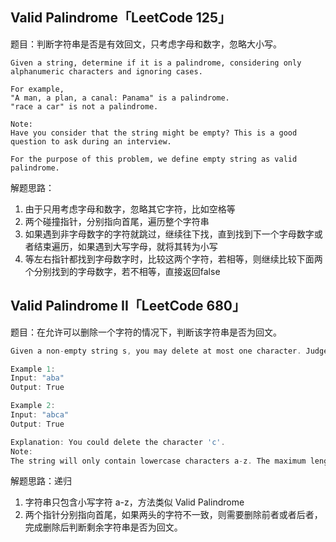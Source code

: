 ## Valid Palindrome「LeetCode 125」

题目：判断字符串是否是有效回文，只考虑字母和数字，忽略大小写。

```
Given a string, determine if it is a palindrome, considering only alphanumeric characters and ignoring cases.

For example,
"A man, a plan, a canal: Panama" is a palindrome.
"race a car" is not a palindrome.

Note:
Have you consider that the string might be empty? This is a good question to ask during an interview.

For the purpose of this problem, we define empty string as valid palindrome.
```

解题思路：

1. 由于只用考虑字母和数字，忽略其它字符，比如空格等
2. 两个碰撞指针，分别指向首尾，遍历整个字符串
3. 如果遇到非字母数字的字符就跳过，继续往下找，直到找到下一个字母数字或者结束遍历，如果遇到大写字母，就将其转为小写
4. 等左右指针都找到字母数字时，比较这两个字符，若相等，则继续比较下面两个分别找到的字母数字，若不相等，直接返回false

## Valid Palindrome II「LeetCode 680」

题目：在允许可以删除一个字符的情况下，判断该字符串是否为回文。

```c
Given a non-empty string s, you may delete at most one character. Judge whether you can make it a palindrome.

Example 1:
Input: "aba"
Output: True

Example 2:
Input: "abca"
Output: True

Explanation: You could delete the character 'c'.
Note:
The string will only contain lowercase characters a-z. The maximum length of the string is 50000.
```

解题思路：递归

1. 字符串只包含小写字符 a-z，方法类似 Valid Palindrome
2. 两个指针分别指向首尾，如果两头的字符不一致，则需要删除前者或者后者，完成删除后判断剩余字符串是否为回文。
